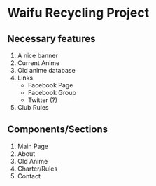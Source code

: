 # Waifu Recycling Project

## Necessary features

1. A nice banner
2. Current Anime
3. Old anime database
4. Links
   * Facebook Page
   * Facebook Group
   * Twitter (?)
5. Club Rules


##  Components/Sections

1. Main Page
2. About
3. Old Anime
4. Charter/Rules
5. Contact